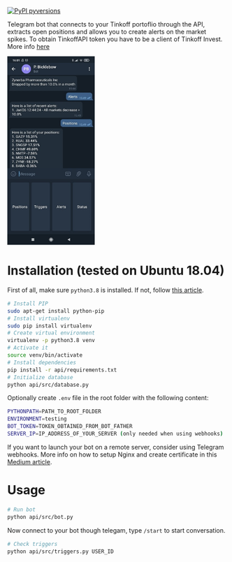 [![PyPI pyversions](https://img.shields.io/badge/python-3.8-blue.svg)](https://www.python.org/downloads/release/python-380)

Telegram bot that connects to your Tinkoff portoflio through the API, extracts open positions and allows you to create alerts on the market spikes.
To obtain TinkoffAPI token you have to be a client of Tinkoff Invest. More info [here](https://tinkoffcreditsystems.github.io/invest-openapi/)

<img src="https://github.com/desprit/bicklebow/blob/master/public/screenshots/mobile.jpg?raw=true" width="200" />

# Installation (tested on Ubuntu 18.04)

First of all, make sure `python3.8` is installed. If not, follow [this article](https://linuxize.com/post/how-to-install-python-3-8-on-ubuntu-18-04/).

```sh
# Install PIP
sudo apt-get install python-pip
# Install virtualenv
sudo pip install virtualenv
# Create virtual environment
virtualenv -p python3.8 venv
# Activate it
source venv/bin/activate
# Install dependencies
pip install -r api/requirements.txt
# Initialize database
python api/src/database.py
```

Optionally create `.env` file in the root folder with the following content:

```sh
PYTHONPATH=PATH_TO_ROOT_FOLDER
ENVIRONMENT=testing
BOT_TOKEN=TOKEN_OBTAINED_FROM_BOT_FATHER
SERVER_IP=IP_ADDRESS_OF_YOUR_SERVER (only needed when using webhooks)
```

If you want to launch your bot on a remote server, consider using Telegram webhooks. More info on how to setup Nginx and create certificate in this [Medium article](https://medium.com/jj-innovative-results/how-to-create-a-simple-telegram-bot-in-python-using-nginx-and-gcp-926f1b0fb16f).

# Usage

```sh
# Run bot
python api/src/bot.py
```

Now connect to your bot though telegam, type `/start` to start conversation.

```sh
# Check triggers
python api/src/triggers.py USER_ID
```
